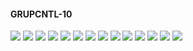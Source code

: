#### GRUPCNTL-10

![](GRUPCNTL-10-Field_Production_Comparison_Plot.png)
![](GRUPCNTL-10-Group_PROD_Production_Comparison_Plot.png)
![](GRUPCNTL-10-Well_PROD1_Pressure_Comparison_Plot.png)
![](GRUPCNTL-10-Well_PROD1_Production_and_Mode_of_Control_Plot.png)
![](GRUPCNTL-10-Well_PROD1_Production_Performance.png)
![](GRUPCNTL-10-Well_PROD2_Pressure_Comparison_Plot.png)
![](GRUPCNTL-10-Well_PROD2_Production_and_Mode_of_Control_Plot.png)
![](GRUPCNTL-10-Well_PROD2_Production_Performance.png)
![](GRUPCNTL-10-Well_PROD3_Pressure_Comparison_Plot.png)
![](GRUPCNTL-10-Well_PROD3_Production_and_Mode_of_Control_Plot.png)
![](GRUPCNTL-10-Well_PROD3_Production_Performance.png)
![](GRUPCNTL-10-Well_PROD4_Pressure_Comparison_Plot.png)
![](GRUPCNTL-10-Well_PROD4_Production_and_Mode_of_Control_Plot.png)
![](GRUPCNTL-10-Well_PROD4_Production_Performance.png)
